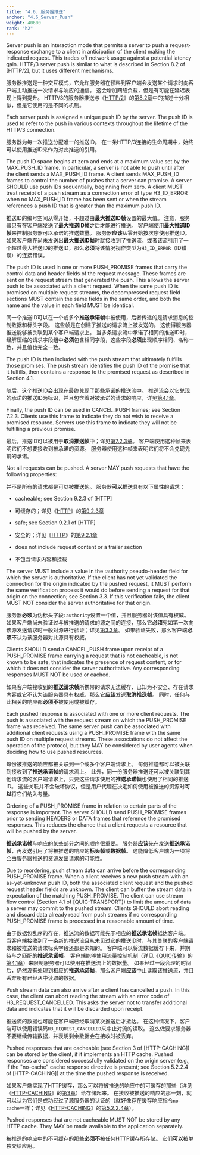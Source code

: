 ```yaml
---
title: "4.6. 服务器推送"
anchor: "4.6_Server_Push"
weight: 40600
rank: "h2"
---
```


Server push is an interaction mode that permits a server to push a request-response exchange to a client in anticipation of the client making the indicated request. This trades off network usage against a potential latency gain. HTTP/3 server push is similar to what is described in Section 8.2 of [HTTP/2], but it uses different mechanisms.

服务器推送是一种交互模式，它允许服务器在预料到客户端会发送某个请求时向客户端主动推送一次请求与响应的通信。
这会增加网络负载，但是有可能在延迟表现上得到提升。
HTTP/3的服务器推送与《[HTTP/2]()》的[第8.2章]()中的描述十分相似，但是它使用的是不同的机制。

Each server push is assigned a unique push ID by the server. The push ID is used to refer to the push in various contexts throughout the lifetime of the HTTP/3 connection.

服务器为每一次推送分配唯一的推送ID。
在一条HTTP/3连接的生命周期中，始终可以使用推送ID来作为对此推送的引用。

The push ID space begins at zero and ends at a maximum value set by the MAX_PUSH_ID frame. In particular, a server is not able to push until after the client sends a MAX_PUSH_ID frame. A client sends MAX_PUSH_ID frames to control the number of pushes that a server can promise. A server SHOULD use push IDs sequentially, beginning from zero. A client MUST treat receipt of a push stream as a connection error of type H3_ID_ERROR when no MAX_PUSH_ID frame has been sent or when the stream references a push ID that is greater than the maximum push ID.

推送ID的编号空间从零开始，不超过由**最大推送ID帧**设置的最大值。
注意，服务器只有在客户端发送了**最大推送ID帧**之后才能进行推送。
客户端使用**最大推送ID帧**来控制服务器可以承诺的推送数量。
服务器**应该**从零开始按次序使用推送ID。
如果客户端在尚未发送出**最大推送ID帧**时就接收到了推送流，或者该流引用了一个超过最大推送ID的推送ID，那么**必须**将该情况视作类型为`H3_ID_ERROR`（ID错误）的连接错误。

The push ID is used in one or more PUSH_PROMISE frames that carry the control data and header fields of the request message. These frames are sent on the request stream that generated the push. This allows the server push to be associated with a client request. When the same push ID is promised on multiple request streams, the decompressed request field sections MUST contain the same fields in the same order, and both the name and the value in each field MUST be identical.

同一个推送ID可以在一个或多个**推送承诺帧**中被使用，后者传递的是请求消息的控制数据和标头字段。
这些帧是在创建了推送的请求流上被发送的。
这使得服务器推送能够被关联到某个客户端请求上。
当多条请求流中承诺了相同的推送ID时，经解压缩的请求字段组中**必须**包含相同字段，这些字段**必须**出现顺序相同、名称一致，并且值也完全一致。

The push ID is then included with the push stream that ultimately fulfills those promises. The push stream identifies the push ID of the promise that it fulfills, then contains a response to the promised request as described in Section 4.1.

随后，这个推送ID会出现在最终兑现了那些承诺的推送流中。
推送流会以它兑现的承诺的推送ID为标识，并且包含着对被承诺的请求的响应，详见[第4.1章]()。

Finally, the push ID can be used in CANCEL_PUSH frames; see Section 7.2.3. Clients use this frame to indicate they do not wish to receive a promised resource. Servers use this frame to indicate they will not be fulfilling a previous promise.

最后，推送ID可以被用于**取消推送帧**中；详见[第7.2.3章]()。
客户端使用这种帧来表明它们不想要接收到被承诺的资源。
服务器使用这种帧来表明它们将不会兑现先前的承诺。

Not all requests can be pushed. A server MAY push requests that have the following properties:

并不是所有的请求都是可以被推送的。
服务器**可以**推送具有以下属性的请求：

* cacheable; see Section 9.2.3 of [HTTP]

* 可缓存的；详见《[HTTP]()》的[第9.2.3章]()

* safe; see Section 9.2.1 of [HTTP]

* 安全的；详见《[HTTP]()》的[第9.2.1章]()

* does not include request content or a trailer section

* 不包含请求内容和挂载

The server MUST include a value in the :authority pseudo-header field for which the server is authoritative. If the client has not yet validated the connection for the origin indicated by the pushed request, it MUST perform the same verification process it would do before sending a request for that origin on the connection; see Section 3.3. If this verification fails, the client MUST NOT consider the server authoritative for that origin.

服务器**必须**为伪标头字段`:authority`设置一个值，并且服务器对该值具有权威。
如果客户端尚未验证过与被推送的请求的源之间的连接，那么它**必须**宛如第一次向该源发送请求时一般对源进行验证；详见[第3.3章]()。
如果验证失败，那么客户端**必须不**认为该服务器对此源具有权威。

Clients SHOULD send a CANCEL_PUSH frame upon receipt of a PUSH_PROMISE frame carrying a request that is not cacheable, is not known to be safe, that indicates the presence of request content, or for which it does not consider the server authoritative. Any corresponding responses MUST NOT be used or cached.

如果客户端接收到的**推送请求帧**所携带的请求无法缓存、已知为不安全、存在请求内容或它不认为该服务器具有权威，那么它**应该**发送**取消推送帧**。
同时，任何与此相关的响应都**必须不**被使用或被缓存。

Each pushed response is associated with one or more client requests. The push is associated with the request stream on which the PUSH_PROMISE frame was received. The same server push can be associated with additional client requests using a PUSH_PROMISE frame with the same push ID on multiple request streams. These associations do not affect the operation of the protocol, but they MAY be considered by user agents when deciding how to use pushed resources.

每份被推送的响应都被关联到一个或多个客户端请求上。
每份推送都可以被关联到接收到了**推送承诺帧**的请求流上。
此外，同一份服务器推送还可以被关联到其他请求流的客户端请求上，只要这些请求使用的**推送承诺帧**也使用了相同的推送ID。
这些关联并不会破坏协议，但是用户代理在决定如何使用被推送的资源时**可以**将它们纳入考量。

Ordering of a PUSH_PROMISE frame in relation to certain parts of the response is important. The server SHOULD send PUSH_PROMISE frames prior to sending HEADERS or DATA frames that reference the promised responses. This reduces the chance that a client requests a resource that will be pushed by the server.

**推送承诺帧**与响应的某些部分之间的顺序很重要。
服务器**应该**先在发送**推送承诺帧**，再发送引用了将被推送的响应的**标头帧**或**数据帧**。
这能降低客户端为一项将会由服务器推送的资源发出请求的可能性。

Due to reordering, push stream data can arrive before the corresponding PUSH_PROMISE frame. When a client receives a new push stream with an as-yet-unknown push ID, both the associated client request and the pushed request header fields are unknown. The client can buffer the stream data in expectation of the matching PUSH_PROMISE. The client can use stream flow control (Section 4.1 of [QUIC-TRANSPORT]) to limit the amount of data a server may commit to the pushed stream. Clients SHOULD abort reading and discard data already read from push streams if no corresponding PUSH_PROMISE frame is processed in a reasonable amount of time.

由于数据包乱序的存在，推送流的数据可能先于相应的**推送承诺帧**抵达客户端。
当客户端接收到了一条新的推送流且从未见过它的推送ID时，与其关联的客户端请求和被推送的请求标头字段还都是未知的。
客户端可以将流数据缓存下来，并期待与之匹配的**推送承诺帧**。
客户端能够使用流量控制机制（详见《[QUIC传输]()》的[第4.1章]()）来限制服务器可以使用在推送流上的数据量。
如果经过一段合理的时间后，仍然没有处理到相应的**推送承诺帧**，那么客户端**应该**中止读取该推送流，并且丢弃所有已经从中读取的数据。

Push stream data can also arrive after a client has cancelled a push. In this case, the client can abort reading the stream with an error code of H3_REQUEST_CANCELLED. This asks the server not to transfer additional data and indicates that it will be discarded upon receipt.

推送流的数据也可能在客户端已经取消某次推送后才抵达。
在这种情况下，客户端可以使用错误码`H3_REQUEST_CANCELLED`来中止对流的读取。
这么做要求服务器不要继续传输数据，并表明剩余数据会在接收时被丢弃。

Pushed responses that are cacheable (see Section 3 of [HTTP-CACHING]) can be stored by the client, if it implements an HTTP cache. Pushed responses are considered successfully validated on the origin server (e.g., if the "no-cache" cache response directive is present; see Section 5.2.2.4 of [HTTP-CACHING]) at the time the pushed response is received.

如果客户端实现了HTTP缓存，那么可以将被推送的响应中的可缓存的那些（详见《[HTTP-CACHING]()》的[第3章]()）给存储起来。
在接收被推送的响应的那一刻，就可以认为它们是成功经过了源服务器的认证的（就好像存在缓存响应指令`no-cache`一样；详见《[HTTP-CACHING]()》的[第5.2.2.4章]()）。

Pushed responses that are not cacheable MUST NOT be stored by any HTTP cache. They MAY be made available to the application separately.

被推送的响应中的不可缓存的那些**必须不**被任何HTTP缓存所存储。
它们**可以**被单独交给应用。
